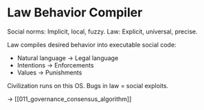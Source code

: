 # Law Behavior Compiler

Social norms: Implicit, local, fuzzy.
Law: Explicit, universal, precise.

Law compiles desired behavior into executable social code:
- Natural language → Legal language
- Intentions → Enforcements  
- Values → Punishments

Civilization runs on this OS.
Bugs in law = social exploits.

→ [[011_governance_consensus_algorithm]]